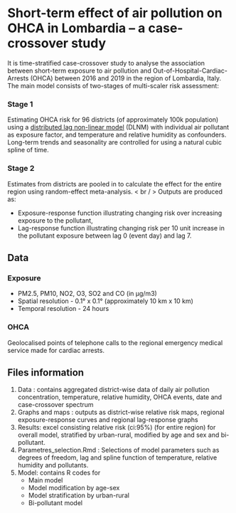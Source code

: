 # Short-term effect of air pollution on OHCA in Lombardia – a case-crossover study
It is time-stratified case-crossover study to analyse the association between short-term exposure to air pollution and Out-of-Hospital-Cardiac-Arrests (OHCA) between 2016 and 2019 in the region of Lombardia, Italy. 
The main model consists of two-stages of multi-scaler risk assessment:
### Stage 1
Estimating OHCA risk for 96 districts (of approximately 100k population) using a [distributed lag non-linear model](https://github.com/gasparrini/dlnm) (DLNM) with individual air pollutant as exposure factor, and temperature and relative humidity as confounders. Long-term trends and seasonality are controlled for using a natural cubic spline of time. 
### Stage 2
Estimates from districts are pooled in to calculate the effect for the entire region using random-effect meta-analysis.
< br / > 
Outputs are produced as:
* Exposure-response function illustrating changing risk over increasing exposure to the pollutant,
* Lag-response function illustrating changing risk per 10 unit increase in the pollutant exposure between lag 0 (event day) and lag 7.
   
## Data
### Exposure
* PM2.5, PM10, NO2, O3, SO2 and CO (in µg/m3)
* Spatial resolution - 0.1° x 0.1° (approximately 10 km x 10 km)
* Temporal resolution - 24 hours
### OHCA 
Geolocalised points of telephone calls to the regional emergency medical service made for cardiac arrests. 

## Files information
1. Data : contains aggregated district-wise data of daily air pollution concentration, temperature, relative humidity, OHCA events, date and case-crossover spectrum 
2. Graphs and maps : outputs as district-wise relative risk maps, regional exposure-response curves and regional lag-response graphs
3. Results: excel consisting relative risk (ci:95%) (for entire region) for overall model, stratified by urban-rural, modified by age and sex and bi-pollutant. 
4. Parametres_selection.Rmd : Selections of model parameters such as degrees of freedom, lag and spline function of temperature, relative humidity and pollutants.
5. Model: contains R codes for 
   * Main model
   * Model modification by age-sex
   * Model stratification by urban-rural
   * Bi-pollutant model 
